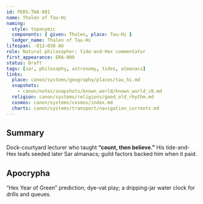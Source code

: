 ```yaml
---
id: PERS:THA-001
name: Thalen of Tau-Hi
naming:
  style: toponymic
  components: { given: Thalen, place: Tau-Hi }
  ledger_name: Thalen of Tau-Hi
lifespan: -012–038 AO
role: Natural philosopher; tide-and-Hex commentator
first_appearance: ERA-000
status: Draft
tags: [sar, philosophy, astronomy, tides, almanacs]
links:
  place: canon/systems/geography/places/tau_hi.md
  snapshots: 
    - canon/notes/snapshots/known_world/known_world_c0.md
  religion: canon/systems/religions/good_old_rhythm.md
  cosmos: canon/systems/cosmos/index.md
  charts: canon/systems/transport/navigation_currents.md
---
```


## Summary
Dock-courtyard lecturer who taught **“count, then believe.”** His tide-and-Hex leafs seeded later Sar almanacs; guild factors backed him when it paid.

## Apocrypha
“Hex Year of Green” prediction; dye-vat play; a dripping-jar water clock for drills and queues.
